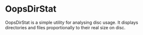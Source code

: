 # OopsDirStat
OopsDirStat is a simple utility for analysing disc usage. It displays directories and files proportionally to their real size on disc.